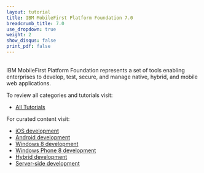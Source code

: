 ```yaml
---
layout: tutorial
title: IBM MobileFirst Platform Foundation 7.0
breadcrumb_title: 7.0
use_dropdown: true
weight: 2
show_disqus: false
print_pdf: false
---
```

<br>
IBM MobileFirst Platform Foundation represents a set of tools enabling enterprises to develop, test, secure, and manage native, hybrid, and mobile web applications.

To review all categories and tutorials visit:

* [All Tutorials](all-tutorials/)

For curated content visit: 

* [iOS development](ios-tutorials/) 
* [Android development](android-tutorials/) 
* [Windows 8 development](windows-8-tutorials/) 
* [Windows Phone 8 development](windows-phone-8-tutorials/) 
* [Hybrid development](hybrid-tutorials/)
* [Server-side development](server-side-tutorials/)
